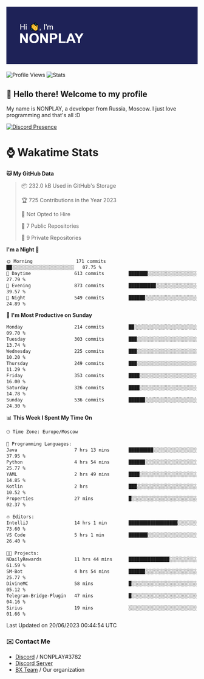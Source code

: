 ![Discord Presence](./header.png)
<br></br>
![Profile Views](https://komarev.com/ghpvc/?username=NONPLAYT&color=blue&style=for-the-badge)
![Stats](https://img.shields.io/badge/0%25-OPTIMIZED-orange?style=for-the-badge)


## :wave: Hello there! Welcome to my profile

My name is NONPLAY, a developer from Russia, Moscow. I just love programming and that's all :D

[![Discord Presence](https://lanyard.cnrad.dev/api/597087584090587177?showDisplayName=true)](https://discord.com/users/597087584090587177) 

# ⌚ Wakatime Stats

<!--START_SECTION:waka-->
**🐱 My GitHub Data** 

> 📦 232.0 kB Used in GitHub's Storage 
 > 
> 🏆 725 Contributions in the Year 2023
 > 
> 🚫 Not Opted to Hire
 > 
> 📜 7 Public Repositories 
 > 
> 🔑 9 Private Repositories 
 > 
**I'm a Night 🦉** 

```text
🌞 Morning                171 commits         ██░░░░░░░░░░░░░░░░░░░░░░░   07.75 % 
🌆 Daytime                613 commits         ███████░░░░░░░░░░░░░░░░░░   27.79 % 
🌃 Evening                873 commits         ██████████░░░░░░░░░░░░░░░   39.57 % 
🌙 Night                  549 commits         ██████░░░░░░░░░░░░░░░░░░░   24.89 % 
```
📅 **I'm Most Productive on Sunday** 

```text
Monday                   214 commits         ██░░░░░░░░░░░░░░░░░░░░░░░   09.70 % 
Tuesday                  303 commits         ███░░░░░░░░░░░░░░░░░░░░░░   13.74 % 
Wednesday                225 commits         ███░░░░░░░░░░░░░░░░░░░░░░   10.20 % 
Thursday                 249 commits         ███░░░░░░░░░░░░░░░░░░░░░░   11.29 % 
Friday                   353 commits         ████░░░░░░░░░░░░░░░░░░░░░   16.00 % 
Saturday                 326 commits         ████░░░░░░░░░░░░░░░░░░░░░   14.78 % 
Sunday                   536 commits         ██████░░░░░░░░░░░░░░░░░░░   24.30 % 
```


📊 **This Week I Spent My Time On** 

```text
🕑︎ Time Zone: Europe/Moscow

💬 Programming Languages: 
Java                     7 hrs 13 mins       █████████░░░░░░░░░░░░░░░░   37.95 % 
Python                   4 hrs 54 mins       ██████░░░░░░░░░░░░░░░░░░░   25.77 % 
YAML                     2 hrs 49 mins       ████░░░░░░░░░░░░░░░░░░░░░   14.85 % 
Kotlin                   2 hrs               ███░░░░░░░░░░░░░░░░░░░░░░   10.52 % 
Properties               27 mins             █░░░░░░░░░░░░░░░░░░░░░░░░   02.37 % 

🔥 Editors: 
IntelliJ                 14 hrs 1 min        ██████████████████░░░░░░░   73.60 % 
VS Code                  5 hrs 1 min         ███████░░░░░░░░░░░░░░░░░░   26.40 % 

🐱‍💻 Projects: 
NDailyRewards            11 hrs 44 mins      ███████████████░░░░░░░░░░   61.59 % 
SM-Bot                   4 hrs 54 mins       ██████░░░░░░░░░░░░░░░░░░░   25.77 % 
DivineMC                 58 mins             █░░░░░░░░░░░░░░░░░░░░░░░░   05.12 % 
Telegram-Bridge-Plugin   47 mins             █░░░░░░░░░░░░░░░░░░░░░░░░   04.16 % 
Sirius                   19 mins             ░░░░░░░░░░░░░░░░░░░░░░░░░   01.66 % 
```


 Last Updated on 20/06/2023 00:44:54 UTC
<!--END_SECTION:waka-->

### ✉️ Contact Me

- [Discord](https://discord.com/users/597087584090587177) / NONPLAY#3782
- [Discord Server](https://discord.gg/p7cxhw7E2M)
- [BX Team](https://github.com/BX-Team) / Our organization
